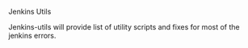 Jenkins Utils

Jenkins-utils will provide list of utility scripts and
fixes for most of the jenkins errors.
